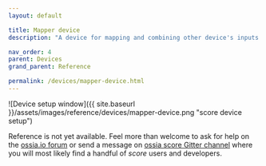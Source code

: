 ```yaml
---
layout: default

title: Mapper device
description: "A device for mapping and combining other device's inputs / outputs"

nav_order: 4
parent: Devices
grand_parent: Reference

permalink: /devices/mapper-device.html
---
```


![Device setup window]({{ site.baseurl }}/assets/images/reference/devices/mapper-device.png "score device setup")

Reference is not yet available. Feel more than welcome to ask for help on the [ossia.io forum](https://forum.ossia.io) or send a message on [ossia score Gitter channel](https://gitter.im/ossia/score) where you will most likely find a handful of *score* users and developers.